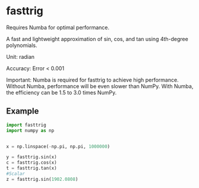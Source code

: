 # fasttrig

Requires Numba for optimal performance.

A fast and lightweight approximation of sin, cos, and tan using 4th-degree polynomials.

Unit: radian

Accuracy: Error < 0.001

Important: Numba is required for fasttrig to achieve high performance.
Without Numba, performance will be even slower than NumPy.
With Numba, the efficiency can be 1.5 to 3.0 times NumPy.




## Example

```python
import fasttrig
import numpy as np


x = np.linspace(-np.pi, np.pi, 1000000)

y = fasttrig.sin(x)
c = fasttrig.cos(x)
t = fasttrig.tan(x)
#Scalar
z = fasttrig.sin(1902.0808)



